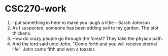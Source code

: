 # CSC270-work
1. I put something in here to make you laugh a little - Sarah Johnson
1. As I suspected, someone has been adding soil to my garden. The plot thickens.
1. How do crazy people go through the forest? They take the physco path.
1. And the lord said unto John, "Come forth and you will receive eternal life". John came fifth and won a toaster.
